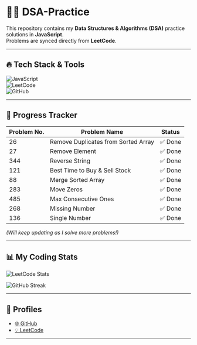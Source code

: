 # 🧑‍💻 DSA-Practice

This repository contains my **Data Structures & Algorithms (DSA)** practice solutions in **JavaScript**.  
Problems are synced directly from **LeetCode**.

---

## 🔥 Tech Stack & Tools
![JavaScript](https://img.shields.io/badge/JavaScript-ES6+-yellow)  
![LeetCode](https://img.shields.io/badge/Problems-LeetCode-orange)  
![GitHub](https://img.shields.io/badge/Version%20Control-GitHub-black)

---

## 🚀 Progress Tracker

| Problem No. | Problem Name                           | Status   |
|-------------|----------------------------------------|----------|
| 26          | Remove Duplicates from Sorted Array     | ✅ Done  |
| 27          | Remove Element                         | ✅ Done  |       
| 344           | Reverse String                       | ✅ Done  |
| 121           | Best Time to Buy & Sell Stock        | ✅ Done  |
| 88           | Merge Sorted Array                    | ✅ Done  |
| 283           | Move Zeros                           | ✅ Done  |
| 485           | Max Consecutive Ones                 | ✅ Done  |
| 268           | Missing Number                       | ✅ Done  |
| 136           | Single Number                       | ✅ Done  |

*(Will keep updating as I solve more problems!)*

---

## 📊 My Coding Stats

![LeetCode Stats](https://leetcard.jacoblin.cool/rautroshan601?theme=dark&font=Baloo%202&ext=contest)  

![GitHub Streak](https://streak-stats.demolab.com?user=iamroshanraut&theme=dark&border_radius=6)  

---

## 🔗 Profiles
- [🌐 GitHub](https://github.com/iamroshanraut)  
- [💡 LeetCode](https://leetcode.com/)  
****
